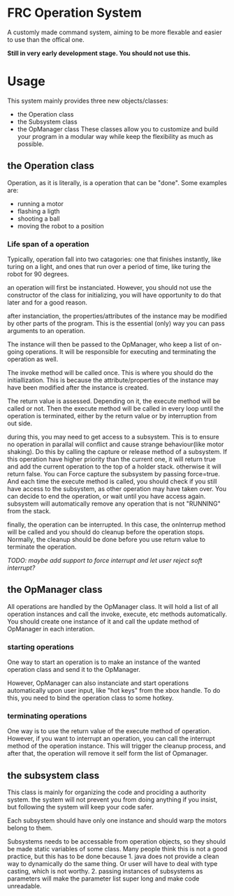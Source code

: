 # FRC Operation System
A customly made command system, aiming to be more flexable and easier to use than the offical one.

**Still in very early development stage. You should not use this.**


# Usage
This system mainly provides three new objects/classes:
- the Operation class
- the Subsystem class
- the OpManager class
These classes allow you to customize and build your program in a modular way while keep the flexibility as much as possible.

## the Operation class
Operation, as it is literally, is a operation that can be "done". Some examples are:
- running a motor
- flashing a ligth
- shooting a ball
- moving the robot to a position

### Life span of a operation
Typically, operation fall into two catagories: one that finishes instantly, like turing on a light, and ones that run over a period of time, like turing the robot for 90 degrees.

an operation will first be instanciated. However, you should not use the constructor of the class for initializing, you will have opportunity to do that later and for a good reason.

after instanciation, the properties/attributes of the instance may be modified by other parts of the program. This is the essential (only) way you can pass arguments to an operation.

The instance will then be passed to the OpManager, who keep a list of on-going operations. It will be responsible for executing and terminating the operation as well.

The invoke method will be called once. This is where you should do the initiallization. This is because the attribute/properties of the instance may have been modified after the instance is created.

The return value is assessed. Depending on it, the execute method will be called or not. Then the execute method will be called in every loop until the operation is terminated, either by the return value or by interruption from out side.

during this, you may need to get access to a subsystem. This is to ensure no operation in parallal will conflict and cause strange behaviour(like motor shaking). Do this by calling the capture or release method of a subsystem. If this operation have higher priority than the current one, it will return true and add the current operation to the top of a holder stack. otherwise it will return false. You can Force capture the subsystem by passing force=true. And each time the execute method is called, you should check if you still have access to the subsystem, as other operation may have taken over. You can decide to end the operation, or wait until you have access again. subsystem will automatically remove any operation that is not "RUNNING" from the stack.

finally, the operation can be interrupted. In this case, the onInterrup method will be called and you should do cleanup before the operation stops. Normally, the cleanup should be done before you use return value to terminate the operation.

*TODO: maybe add support to force interrupt and let user reject soft interrupt?*


## the OpManager class
All operations are handled by the OpManager class. It will hold a list of all operation instances and call the invoke, execute, etc methods automatically. You should create one instance of it and call the update method of OpManager in each interation.

### starting operations
One way to start an operation is to make an instance of the wanted operation class and send it to the OpManager. 

However, OpManager can also instanciate and start operations automatically upon user input, like "hot keys" from the xbox handle. To do this, you need to bind the operation class to some hotkey.

### terminating operations
One way is to use the return value of the execute method of operation. However, if you want to interrupt an operation, you can call the interrupt method of the operation instance. This will trigger the cleanup process, and after that, the operation will remove it self form the list of Opmanager.

## the subsystem class
This class is mainly for organizing the code and prociding a authority system. the system will not prevent you from doing anything if you insist, but following the system will keep your code safer.

Each subsystem should have only one instance and should warp the motors belong to them.

Subsystems needs to be accessable from operation objects, so they should be made static variables of some class. Many people think this is not a good practice, but this has to be done because 1. java does not provide a clean way to dynamically do the same thing. Or user will have to deal with type casting, which is not worthy. 2. passing instances of subsystems as parameters will make the parameter list super long and make code unreadable. 